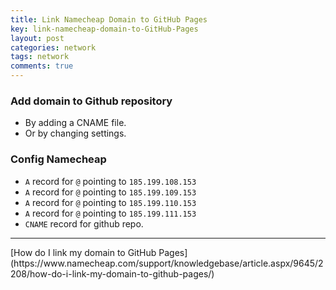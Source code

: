 ```yaml
---
title: Link Namecheap Domain to GitHub Pages
key: link-namecheap-domain-to-GitHub-Pages
layout: post
categories: network
tags: network
comments: true
---
```


### Add domain to Github repository
* By adding a CNAME file.
* Or by changing settings.

### Config Namecheap
* `A` record for `@` pointing to `185.199.108.153`
* `A` record for `@` pointing to `185.199.109.153`
* `A` record for `@` pointing to `185.199.110.153`
* `A` record for `@` pointing to `185.199.111.153`
* `CNAME` record for github repo.

<hr>
[How do I link my domain to GitHub Pages](https://www.namecheap.com/support/knowledgebase/article.aspx/9645/2208/how-do-i-link-my-domain-to-github-pages/)